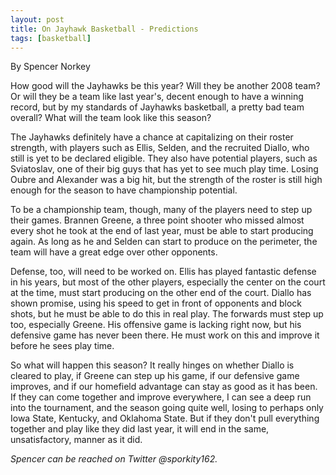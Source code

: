 ```yaml
---
layout: post
title: On Jayhawk Basketball - Predictions
tags: [basketball]
---
```

By Spencer Norkey

How good will the Jayhawks be this year? Will they be another 2008 team? Or will they be a team like last year's, decent enough to have a winning record, but by my standards of Jayhawks basketball, a pretty bad team overall? What will the team look like this season?

The Jayhawks definitely have a chance at capitalizing on their roster strength, with players such as Ellis, Selden, and the recruited Diallo, who still is yet to be declared eligible. They also have potential players, such as Sviatoslav, one of their big guys that has yet to see much play time. Losing Oubre and Alexander was a big hit, but the strength of the roster is still high enough for the season to have championship potential.

To be a championship team, though, many of the players need to step up their games. Brannen Greene, a three point shooter who missed almost every shot he took at the end of last year, must be able to start producing again. As long as he and Selden can start to produce on the perimeter, the team will have a great edge over other opponents.

Defense, too, will need to be worked on. Ellis has played fantastic defense in his years, but most of the other players, especially the center on the court at the time, must start producing on the other end of the court. Diallo has shown promise, using his speed to get in front of opponents and block shots, but he must be able to do this in real play. The forwards must step up too, especially Greene. His offensive game is lacking right now, but his defensive game has never been there. He must work on this and improve it before he sees play time.

So what will happen this season? It really hinges on whether Diallo is cleared to play, if Greene can step up his game, if our defensive game improves, and if our homefield advantage can stay as good as it has been. If they can come together and improve everywhere, I can see a deep run into the tournament, and the season going quite well, losing to perhaps only Iowa State, Kentucky, and Oklahoma State. But if they don't pull everything together and play like they did last year, it will end in the same, unsatisfactory, manner as it did.

<i>Spencer can be reached on Twitter @sporkity162.</i>